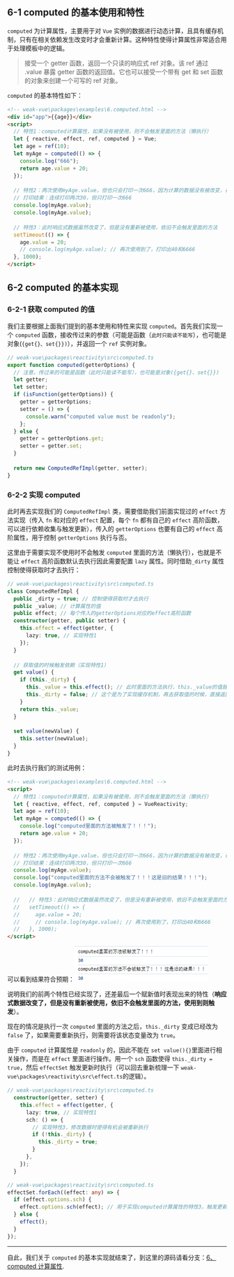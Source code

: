 ## 6-1 computed 的基本使用和特性

`computed` 为计算属性，主要用于对 `Vue` 实例的数据进行动态计算，且具有缓存机制，只有在相关依赖发生改变时才会重新计算。这种特性使得计算属性非常适合用于处理模板中的逻辑。

> 接受一个 getter 函数，返回一个只读的响应式 ref 对象。该 ref 通过 .value 暴露 getter 函数的返回值。它也可以接受一个带有 get 和 set 函数的对象来创建一个可写的 ref 对象。

`computed` 的基本特性如下：

```html
<!-- weak-vue\packages\examples\6.computed.html -->
<div id="app">{{age}}</div>
<script>
  // 特性1：computed计算属性，如果没有被使用，则不会触发里面的方法（懒执行）
  let { reactive, effect, ref, computed } = Vue;
  let age = ref(10);
  let myAge = computed(() => {
    console.log("666");
    return age.value + 20;
  });

  // 特性2：两次使用myAge.value，但也只会打印一次666，因为计算的数据没有被改变，存在缓存机制
  // 打印结果：连续打印两次30，但只打印一次666
  console.log(myAge.value);
  console.log(myAge.value);

  // 特性3：此时响应式数据虽然改变了，但是没有重新被使用，依旧不会触发里面的方法
  setTimeout(() => {
    age.value = 20;
    // console.log(myAge.value); // 再次使用到了，打印出40和6666
  }, 1000);
</script>
```

## 6-2 computed 的基本实现

### 6-2-1 获取 computed 的值

我们主要根据上面我们提到的基本使用和特性来实现 `computed`。首先我们实现一个 `computed` 函数，接收传过来的参数（可能是函数（`此时只能读不能写`），也可能是对象(`{get{}、set{}})`），并返回一个 `ref` 实例对象。

```typescript
// weak-vue\packages\reactivity\src\computed.ts
export function computed(getterOptions) {
  // 注意，传过来的可能是函数（此时只能读不能写），也可能是对象({get{}、set{}})
  let getter;
  let setter;
  if (isFunction(getterOptions)) {
    getter = getterOptions;
    setter = () => {
      console.warn("computed value must be readonly");
    };
  } else {
    getter = getterOptions.get;
    setter = getter.set;
  }

  return new ComputedRefImpl(getter, setter);
}
```

<a name="dRRjt"></a>

### 6-2-2 实现 computed

此时再去实现我们的 `ComputedRefImpl` 类，需要借助我们前面实现过的 `effect` 方法实现（传入 `fn` 和对应的 `effect` 配置，每个 `fn` 都有自己的 `effect` 高阶函数，可以进行依赖收集与触发更新），传入的 `getterOptions` 也要有自己的 `effect` 高阶属性，用于控制 `getterOptions` 执行与否。

这里由于需要实现不使用时不会触发 `computed` 里面的方法（懒执行），也就是不能让 `effect` 高阶函数默认去执行因此需要配置 `lazy` 属性。同时借助`_dirty` 属性控制使得获取时才去执行：

```typescript
// weak-vue\packages\reactivity\src\computed.ts
class ComputedRefImpl {
  public _dirty = true; // 控制使得获取时才去执行
  public _value; // 计算属性的值
  public effect; // 每个传入的getterOptions对应的effect高阶函数
  constructor(getter, public setter) {
    this.effect = effect(getter, {
      lazy: true, // 实现特性1
    });
  }

  // 获取值的时候触发依赖（实现特性1）
  get value() {
    if (this._dirty) {
      this._value = this.effect(); // 此时里面的方法执行，this._value的值就是getterOptions返回return的结果，因此需要this.effect()返回的结果是就是用户传入的fn执行返回的结果（Vue3\packages\reactivity\src\effect.ts里面改为return fn())
      this._dirty = false; // 这个是为了实现缓存机制，再去获取值的时候，直接返回旧的value即可（实现特性2）
    }
    return this._value;
  }

  set value(newValue) {
    this.setter(newValue);
  }
}
```

此时去执行我们的测试用例：

```html
<!-- weak-vue\packages\examples\6.computed.html -->
<script>
  // 特性1：computed计算属性，如果没有被使用，则不会触发里面的方法（懒执行）
  let { reactive, effect, ref, computed } = VueReactivity;
  let age = ref(10);
  let myAge = computed(() => {
    console.log("computed里面的方法被触发了！！！");
    return age.value + 20;
  });

  // 特性2：两次使用myAge.value，但也只会打印一次666，因为计算的数据没有被改变，存在缓存机制
  // 打印结果：连续打印两次30，但只打印一次666
  console.log(myAge.value);
  console.log("computed里面的方法不会被触发了！！！这是旧的结果！！！");
  console.log(myAge.value);

  //   // 特性3：此时响应式数据虽然改变了，但是没有重新被使用，依旧不会触发里面的方法
  //   setTimeout(() => {
  //     age.value = 20;
  //     // console.log(myAge.value); // 再次使用到了，打印出40和6666
  //   }, 1000);
</script>
```

可以看到结果符合预期：![image.png](../md_images/doc6.1.png)

说明我们的前两个特性已经实现了，还差最后一个赋新值时表现出来的特性（**响应式数据改变了，但是没有重新被使用，依旧不会触发里面的方法，使用到则触发**）。

现在的情况是执行一次 `computed` 里面的方法之后，`this._dirty` 变成已经改为 `false` 了，如果需要重新执行，则需要将该状态变量改为 `true`。

由于 `computed` 计算属性是 `readonly` 的，因此不能在 `set value(){}`里面进行相关操作，而是在 `effect` 里面进行操作。用一个 `sch` 函数使得 `this._dirty = true`，然后 `effectSet` 触发更新时执行（可以回去重新梳理一下 `weak-vue\packages\reactivity\src\effect.ts`的逻辑）。

```typescript
// weak-vue\packages\reactivity\src\computed.ts
  constructor(getter, setter) {
    this.effect = effect(getter, {
      lazy: true, // 实现特性1
      sch: () => {
        // 实现特性3，修改数据时使得有机会被重新执行
        if (!this._dirty) {
          this._dirty = true;
        }
      },
    });
  }
```

```typescript
// weak-vue\packages\reactivity\src\computed.ts
effectSet.forEach((effect: any) => {
  if (effect.options.sch) {
    effect.options.sch(effect); // 用于实现computed计算属性的特性3，触发更新时使得this._dirty = true，以便执行computed里面的方法
  } else {
    effect();
  }
});
```

---

自此，我们关于 `computed` 的基本实现就结束了，到这里的源码请看分支：[6、computed 计算属性](https://github.com/XC0703/VueSouceCodeStudy/commit/2a10e665a716ac0bb7485f2706f040ea04c9b4c9).

